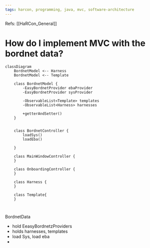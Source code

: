 ```yaml
---
tags: harcon, programming, java, mvc, software-architecture
---
```

Refs: [[HaRCon_General]]

# How do I implement MVC with the bordnet data? 
```mermaid
classDiagram
	BordnetModel <-- Harness
	BordnetModel <-- Template
	
	class BordnetModel {
		-EasyBordnetProvider ebaProvider
		-EasyBordnetProvider sysProvider
		
		-ObservableList<Template> templates
		-ObservableList<Harness> harnesses
		
		+getterAndSetter()
	}
	
	
	class BordnetController { 
		loadSys()
		loadEba()
		
	}
	
	class MainWindowController { 
	}
	
	class OnboardingController { 
	}
	
	class Harness { 
	}
	
	class Template{ 
	}
	


```

BordnetData
- hold EeasyBordnetzProviders
- holds harnesses, templates 
- load Sys, load eba
-  

